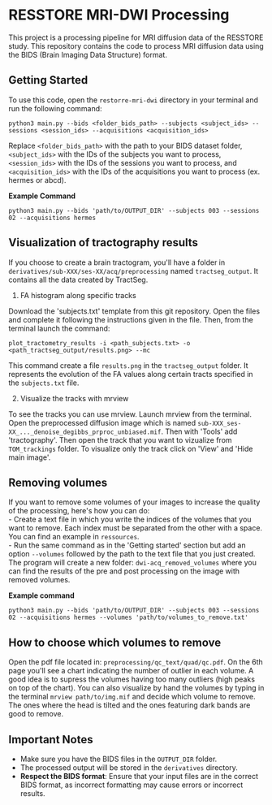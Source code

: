# RESSTORE MRI-DWI Processing

This project is a processing pipeline for MRI diffusion data of the RESSTORE study. This repository contains the code to process MRI diffusion data using the BIDS (Brain Imaging Data Structure) format.

## Getting Started

To use this code, open the `restorre-mri-dwi` directory in your terminal and run the following command:
```
python3 main.py --bids <folder_bids_path> --subjects <subject_ids> --sessions <session_ids> --acquisitions <acquisition_ids>
```
Replace `<folder_bids_path>` with the path to your BIDS dataset folder, `<subject_ids>` with the IDs of the subjects you want to process, `<session_ids>` with the IDs of the sessions you want to process, and `<acquisition_ids>` with the IDs of the acquisitions you want to process (ex. hermes or abcd).

**Example Command**
```
python3 main.py --bids 'path/to/OUTPUT_DIR' --subjects 003 --sessions 02 --acquisitions hermes
```


## Visualization of tractography results

If you choose to create a brain tractogram, you'll have a folder in `derivatives/sub-XXX/ses-XX/acq/preprocessing` named `tractseg_output`. It contains all the data created by TractSeg.

1. FA histogram along specific tracks
	
Download the 'subjects.txt' template from this git repository. Open the files and complete it following the instructions given in the file. Then, from the terminal launch the command:
```
plot_tractometry_results -i <path_subjects.txt> -o <path_tractseg_output/results.png> --mc
```
This command create a file `results.png` in the `tractseg_output` folder. It represents the evolution of the FA values along certain tracts specified in the `subjects.txt` file.

2. Visualize the tracks with mrview

To see the tracks you can use mrview. Launch mrview from the terminal. Open the preprocessed diffusion image which is named `sub-XXX_ses-XX_..._denoise_degibbs_prproc_unbiased.mif`. Then with 'Tools' add 'tractography'. Then open the track that you want to vizualize from `TOM_trackings` folder. To visualize only the track click on 'View' and 'Hide main image'.  


## Removing volumes

If you want to remove some volumes of your images to increase the quality of the processing, here's how you can do:  
	- Create a text file in which you write the indices of the volumes that you want to remove. Each index must be separated from the other with a space. You can find an example in `ressources`.   
	- Run the same command as in the 'Getting started' section but add an option `--volumes` followed by the path to the text file that you just created. The program will create a new folder: `dwi-acq_removed_volumes` where you can find the results of the pre and post processing on the image with removed volumes.  
	
**Example command**	
```
python3 main.py --bids 'path/to/OUTPUT_DIR' --subjects 003 --sessions 02 --acquisitions hermes --volumes 'path/to/volumes_to_remove.txt'
```


## How to choose which volumes to remove

Open the pdf file located in: `preprocessing/qc_text/quad/qc.pdf`. On the 6th page you'll see a chart indicating the number of outlier in each volume. A good idea is to supress the volumes having too many outliers (high peaks on top of the chart).
You can also visualize by hand the volumes by typing in the terminal `mrview path/to/img.mif` and decide which volume to remove. The ones where the head is tilted and the ones featuring dark bands are good to remove.


## Important Notes

* Make sure you have the BIDS files in the `OUTPUT_DIR` folder.
* The processed output will be stored in the `derivatives` directory.
* **Respect the BIDS format**: Ensure that your input files are in the correct BIDS format, as incorrect formatting may cause errors or incorrect results.

